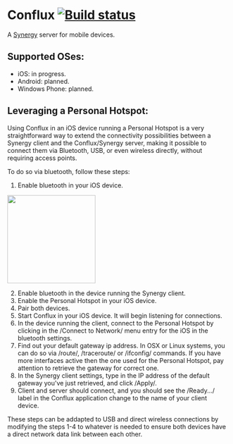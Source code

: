 Conflux [![Build status](https://travis-ci.org/dpereira/conflux.svg?branch=master)](https://travis-ci.org/dpereira/conflux)
=======

A [Synergy](http://synergy-project.org/) server for mobile devices.

Supported OSes:
---------------

 - iOS: in progress.
 - Android: planned.
 - Windows Phone: planned.

Leveraging a Personal Hotspot:
------------------------------

Using Conflux in an iOS device running a Personal Hotspot is a very straightforward way to extend the connectivity possibilities between a Synergy client and the Conflux/Synergy server, making it possible to connect them via Bluetooth, USB, or even wireless directly, without requiring access points.

To do so via bluetooth, follow these steps:

1. Enable bluetooth in your iOS device.

<img src="https://raw.githubusercontent.com/dpereira/conflux/master/doc/img/step%201.PNG" width=200x/>

2. Enable bluetooth in the device running the Synergy client.
3. Enable the Personal Hotspot in your iOS device.
4. Pair both devices.
5. Start Conflux in your iOS device. It will begin listening for connections.
6. In the device running the client, connect to the Personal Hotspot by clicking in the /Connect to Network/ menu entry for the iOS in the bluetooth settings.
7. Find out your default gateway ip address. In OSX or Linux systems, you can do so via /route/, /traceroute/ or /ifconfig/ commands. If you have more interfaces active then the one used for the Personal Hotspot, pay attention to retrieve the gateway for correct one.
8. In the Synergy client settings, type in the IP address of the default gateway you've just retrieved, and click /Apply/.
9. Client and server should connect, and you should see the /Ready.../ label in the Conflux application change to the name of your client device.

These steps can be addapted to USB and direct wireless connections by modifying the steps 1-4 to whatever is needed to ensure both devices have a direct network data link between each other.
